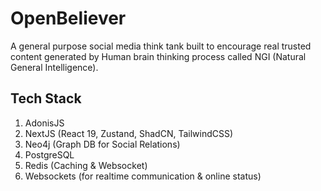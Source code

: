 # OpenBeliever 

A general purpose social media think tank built to encourage real trusted content generated by Human brain thinking process called NGI (Natural General Intelligence).  


## Tech Stack
1. AdonisJS
2. NextJS (React 19, Zustand, ShadCN, TailwindCSS)
3. Neo4j (Graph DB for Social Relations)
4. PostgreSQL
5. Redis (Caching & Websocket)
6. Websockets (for realtime communication & online status)
